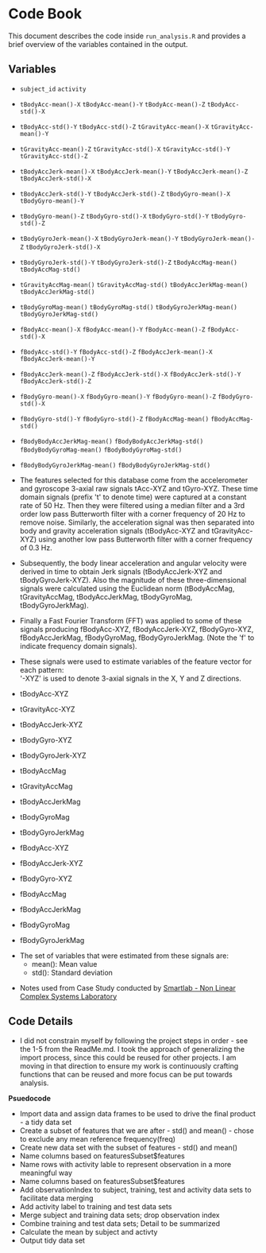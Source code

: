 # Code Book

This document describes the code inside `run_analysis.R` and provides a brief overview of 
the variables contained in the output.

## Variables

* `subject_id`                  `activity`
* `tBodyAcc-mean()-X`           `tBodyAcc-mean()-Y`           `tBodyAcc-mean()-Z`           `tBodyAcc-std()-X`           
* `tBodyAcc-std()-Y`            `tBodyAcc-std()-Z`            `tGravityAcc-mean()-X`        `tGravityAcc-mean()-Y`       
* `tGravityAcc-mean()-Z`        `tGravityAcc-std()-X`         `tGravityAcc-std()-Y`         `tGravityAcc-std()-Z`        
* `tBodyAccJerk-mean()-X`       `tBodyAccJerk-mean()-Y`       `tBodyAccJerk-mean()-Z`       `tBodyAccJerk-std()-X`       
* `tBodyAccJerk-std()-Y`        `tBodyAccJerk-std()-Z`        `tBodyGyro-mean()-X`          `tBodyGyro-mean()-Y`         
* `tBodyGyro-mean()-Z`          `tBodyGyro-std()-X`           `tBodyGyro-std()-Y`           `tBodyGyro-std()-Z`          
* `tBodyGyroJerk-mean()-X`      `tBodyGyroJerk-mean()-Y`      `tBodyGyroJerk-mean()-Z`      `tBodyGyroJerk-std()-X`      
* `tBodyGyroJerk-std()-Y`       `tBodyGyroJerk-std()-Z`       `tBodyAccMag-mean()`          `tBodyAccMag-std()`          
* `tGravityAccMag-mean()`       `tGravityAccMag-std()`        `tBodyAccJerkMag-mean()`      `tBodyAccJerkMag-std()`      
* `tBodyGyroMag-mean()`         `tBodyGyroMag-std()`          `tBodyGyroJerkMag-mean()`     `tBodyGyroJerkMag-std()`     
* `fBodyAcc-mean()-X`           `fBodyAcc-mean()-Y`           `fBodyAcc-mean()-Z`           `fBodyAcc-std()-X`           
* `fBodyAcc-std()-Y`            `fBodyAcc-std()-Z`            `fBodyAccJerk-mean()-X`       `fBodyAccJerk-mean()-Y`      
* `fBodyAccJerk-mean()-Z`       `fBodyAccJerk-std()-X`        `fBodyAccJerk-std()-Y`        `fBodyAccJerk-std()-Z`       
* `fBodyGyro-mean()-X`          `fBodyGyro-mean()-Y`          `fBodyGyro-mean()-Z`          `fBodyGyro-std()-X`          
* `fBodyGyro-std()-Y`           `fBodyGyro-std()-Z`           `fBodyAccMag-mean()`          `fBodyAccMag-std()`          
* `fBodyBodyAccJerkMag-mean()`  `fBodyBodyAccJerkMag-std()`   `fBodyBodyGyroMag-mean()`     `fBodyBodyGyroMag-std()`     
* `fBodyBodyGyroJerkMag-mean()` `fBodyBodyGyroJerkMag-std()` 

* The features selected for this database come from the accelerometer and gyroscope 3-axial raw signals 
  tAcc-XYZ and tGyro-XYZ. These time domain signals (prefix 't' to denote time) were captured at a constant rate of 50 Hz. Then they were filtered using a median filter and a 3rd order low pass Butterworth filter with a corner frequency of 20 Hz to remove noise. Similarly, the acceleration signal was then separated into body and gravity acceleration signals (tBodyAcc-XYZ and tGravityAcc-XYZ) using another low pass Butterworth filter with a corner frequency of 0.3 Hz. 

* Subsequently, the body linear acceleration and angular velocity were derived in time to obtain Jerk 
  signals (tBodyAccJerk-XYZ and tBodyGyroJerk-XYZ). Also the magnitude of these three-dimensional signals were calculated using the Euclidean norm (tBodyAccMag, tGravityAccMag, tBodyAccJerkMag, tBodyGyroMag, tBodyGyroJerkMag). 

* Finally a Fast Fourier Transform (FFT) was applied to some of these signals producing fBodyAcc-XYZ, 
  fBodyAccJerk-XYZ, fBodyGyro-XYZ, fBodyAccJerkMag, fBodyGyroMag, fBodyGyroJerkMag. (Note the 'f' to indicate frequency domain signals). 

* These signals were used to estimate variables of the feature vector for each pattern:  
  '-XYZ' is used to denote 3-axial signals in the X, Y and Z directions.

* tBodyAcc-XYZ
* tGravityAcc-XYZ
* tBodyAccJerk-XYZ
* tBodyGyro-XYZ
* tBodyGyroJerk-XYZ
* tBodyAccMag
* tGravityAccMag
* tBodyAccJerkMag
* tBodyGyroMag
* tBodyGyroJerkMag
* fBodyAcc-XYZ
* fBodyAccJerk-XYZ
* fBodyGyro-XYZ
* fBodyAccMag
* fBodyAccJerkMag
* fBodyGyroMag
* fBodyGyroJerkMag

+ The set of variables that were estimated from these signals are: 
  * mean(): Mean value
  * std(): Standard deviation

* Notes used from Case Study conducted by [Smartlab - Non Linear Complex Systems Laboratory](https://archive.ics.uci.edu/ml/datasets/Human+Activity+Recognition+Using+Smartphones)

## Code Details

+ I did not constrain myself by following the project steps in order - see the 1-5 from the ReadMe.md.  I took the approach of 
  generalizing the import process, since this could be reused for other projects.  I am moving in that direction to ensure
  my work is continuously crafting functions that can be reused and more focus can be put towards analysis.
  
__Psuedocode__

- Import data and assign data frames to be used to drive the final product - a tidy data set
- Create a subset of features that we are after - std() and mean() - chose to exclude any mean reference frequency(freq)
- Create new data set with the subset of features - std() and mean()
- Name columns based on featuresSubset$features
- Name rows with activity lable to represent observation in a more meaningful way
- Name columns based on featuresSubset$features
- Add observationIndex to subject, training, test and activity data sets to facilitate data merging
- Add activity label to training and test data sets
- Merge subject and training data sets; drop observation index
- Combine training and test data sets; Detail to be summarized
- Calculate the mean by subject and activty
- Output tidy data set


